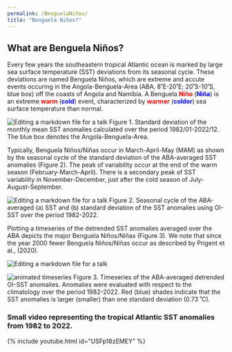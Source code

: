 ```yaml
---
permalink: /BenguelaNiños/
title: "Benguela Niños?"
---
```




## What are Benguela Niños? 
Every few years the southeastern tropical Atlantic ocean is marked by large sea surface temperature (SST) deviations from its seasonal cycle. These deviations are named Benguela Niños, which are extreme and accute events occuring in the Angola-Benguela-Area (ABA, 8˚E-20˚E; 20˚S-10˚S, blue box) off the coasts of Angola and Namibia. A Benguela <span style="color:red">**Niño**</span> (<span style="color:blue">**Niña**</span>) is an extreme <span style="color:red"> **warm** </span> (<span style="color:blue">**cold**</span>) event, characterized by <span style="color:red">**warmer**</span> (<span style="color:blue">**colder**</span>) sea surface temperature than normal. 

![Editing a markdown file for a talk](https://raw.githubusercontent.com/aprig/arthurprigent/0fceaec02bea5651dae8e0a31bbc21b5a3605fab/_pages/figure_aba.png)
Figure 1. Standard deviation of the monthly mean SST anomalies calculated over the period 1982/01-2022/12. The blue box denotes the Angola-Benguela-Area. 

Typically, Benguela Niños/Niñas occur in March-April-May (MAM) as shown by the seasonal cycle of the standard deviation of the ABA-averaged SST anomalies (Figure 2). The peak of variability occur at the end of the warm season (February-March-April). There is a secondary peak of SST variability in November-December, just after the cold season of July-August-September.

![Editing a markdown file for a talk](https://raw.githubusercontent.com/aprig/arthurprigent/master/_pages/figure_seasonal_cycles.png)
Figure 2. Seasonal cycle of the ABA-averaged (a) SST and (b) standard deviation of the SST anomalies using OI-SST over the period 1982-2022. 

Plotting a timeseries of the detrended SST anomalies averaged over the ABA depicts the major Benguela Niños/Niñas (Figure 3). We note that since the year 2000 fewer Benguela Niños/Niñas occur as described by Prigent et al., (2020). 

![Editing a markdown file for a talk](https://raw.githubusercontent.com/aprig/arthurprigent/master/_pages/figure_timeseries.png)

![animated timeseries](https://github.com/aprig/arthurprigent/blob/master/_pages/animation_7.gif?raw=true)
Figure 3. Timeseries of the ABA-averaged detrended OI-SST anomalies. Anomalies were evaluated with respect to the climatology over the period 1982-2022. Red (blue) shades indicate that the SST anomalies is larger (smaller) than one standard deviation (0.73 ˚C).  

### Small video representing the tropical Atlantic SST anomalies from 1982 to 2022. 

{% include youtube.html id="USFp18zEMEY" %}
